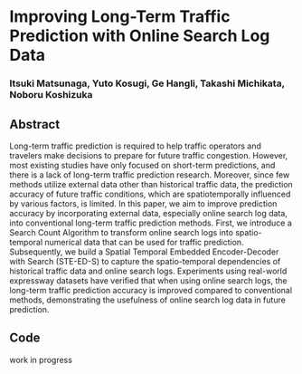 # Improving Long-Term Traffic Prediction with Online Search Log Data

### Itsuki Matsunaga, Yuto Kosugi, Ge Hangli, Takashi Michikata, Noboru Koshizuka

## Abstract
Long-term traffic prediction is required to help traffic operators and travelers make decisions to prepare for future traffic congestion. However, most existing studies have only focused on short-term predictions, and there is a lack of long-term traffic prediction research. Moreover, since few methods utilize external data other than historical traffic data, the prediction accuracy of future traffic conditions, which are spatiotemporally influenced by various factors, is limited. In this paper, we aim to improve prediction accuracy by incorporating external data, especially online search log data, into conventional long-term traffic prediction methods. First, we introduce a Search Count Algorithm to transform online search logs into spatio-temporal numerical data that can be used for traffic prediction. Subsequently, we build a Spatial Temporal Embedded Encoder-Decoder with Search (STE-ED-S) to capture the spatio-temporal dependencies of historical traffic data and online search logs. Experiments using real-world expressway datasets have verified that when using online search logs, the long-term traffic prediction accuracy is improved compared to conventional methods, demonstrating the usefulness of online search log data in future prediction.

## Code
work in progress
